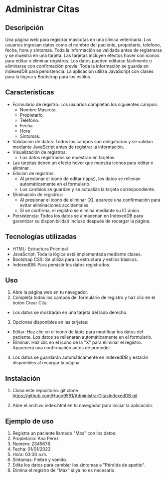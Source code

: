 # Administrar Citas

## Descripción
Una página web para registrar mascotas en una clínica veterinaria. Los usuarios ingresan datos como el nombre del paciente, propietario, telefono, fecha, hora y síntomas. 
Toda la información es validada antes de registrarse y se muestra en una tarjeta. Las tarjetas incluyen efectos hover con iconos para editar o eliminar registros. 
Los datos pueden editarse fácilmente o eliminarse con confirmación previa. Toda la información se guarda en indexedDB para persistencia. 
La aplicación utiliza JavaScript con clases para la lógica y Bootstrap para los estilos.

## Características
- Formulario de registro: Los usuarios completan los siguientes campos:
  - Nombre Mascota.
  - Propietario.
  - Telefono.
  - Fecha.
  - Hora
  - Síntomas.
- Validación de datos: Todos los campos son obligatorios y se validan mediante JavaScript antes de registrar la información.
- Visualización de registros:
  - Los datos registrados se muestran en tarjetas.
- Las tarjetas tienen un efecto hover que muestra iconos para editar o eliminar.
- Edición de registros:
  - Al presionar el icono de editar (lápiz), los datos se rellenan automáticamente en el formulario.
  - Los cambios se guardan y se actualiza la tarjeta correspondiente.
- Eliminación de registros:
  - Al presionar el icono de eliminar (X), aparece una confirmación para evitar eliminaciones accidentales.
  - Si se confirma, el registro se elimina mediante su ID único.
- Persistencia: Todos los datos se almacenan en IndexedDB para garantizar su disponibilidad incluso después de recargar la página.
  
## Tecnologías utilizadas
- HTML: Estructura Pricnipal
- JavaScript: Toda la lógica está implementada mediante clases.
- Bootstrap CSS: Se utiliza para la estructura y estilos básicos.
- IndexedDB: Para persistir los datos registrados.
  
## Uso
1. Abre la página web en tu navegador.
2. Completa todos los campos del formulario de registro y haz clic en el botón Crear Cita.
  - Los datos se mostrarán en una tarjeta del lado derecho.
3. Opciones disponibles en las tarjetas:
  - Editar: Haz clic en el icono de lápiz para modificar los datos del paciente. Los datos se rellenarán automáticamente en el formulario.
  - Eliminar: Haz clic en el icono de la "X" para eliminar el registro. Aparecerá una confirmación antes de proceder.
4. Los datos se guardarán automáticamente en IndexedDB y estarán disponibles al recargar la página.

## Instalación
1. Clona este repositorio:
git clone https://github.com/Hugo9591/AdministrarCitasIndexedDB.git

2. Abre el archivo index.html en tu navegador para iniciar la aplicación.

## Ejemplo de uso
1. Registra un paciente llamado "Max" con los datos:
2. Propietario: Ana Pérez
3. Numero: 2345678
4. Fecha: 01/01/2023
5. Hora: 03:30 a.m.
6. Síntomas: Fiebre y vómito.
7. Edita los datos para cambiar los síntomas a "Pérdida de apetito".
8. Elimina el registro de "Max" si ya no es necesario.
